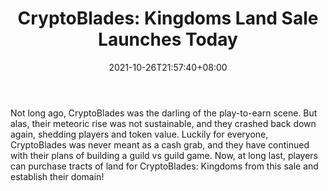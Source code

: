 ﻿---
title: "CryptoBlades: Kingdoms Land Sale Launches Today"
date: 2021-10-26T21:57:40+08:00
lastmod: 2021-10-26T16:45:40+08:00
draft: false
authors: ["Theobold"]
description: "Not long ago, CryptoBlades was the darling of the play-to-earn scene. But alas, their meteoric rise was not sustainable, and they crashed back down again, shedding players and token value. Luckily for everyone, CryptoBlades was never meant as a cash grab, and they have continued with their plans of building a guild vs guild game. Now, at long last, players can purchase tracts of land for CryptoBlades: Kingdoms from this sale and establish their domain!"
featuredImage: "cryptoblades-kingdoms-land-sale-launches-today.png"
tags: ["Action","Play to Earn"]
categories: ["news"]
news: ["Action"]
weight: 
lightgallery: true
pinned: false
recommend: false
recommend1: false
---

Not long ago, CryptoBlades was the darling of the play-to-earn scene. But alas, their meteoric rise was not sustainable, and they crashed back down again, shedding players and token value. Luckily for everyone, CryptoBlades was never meant as a cash grab, and they have continued with their plans of building a guild vs guild game. Now, at long last, players can purchase tracts of land for CryptoBlades: Kingdoms from this sale and establish their domain!

<!--more-->


